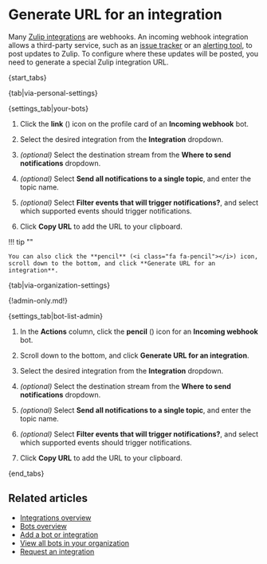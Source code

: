 # Generate URL for an integration

Many [Zulip integrations](/integrations/) are webhooks. An incoming webhook
integration allows a third-party service, such as an [issue
tracker](/integrations/doc/github) or an [alerting
tool](/integrations/doc/pagerduty), to post updates to Zulip. To configure
where these updates will be posted, you need to generate a special Zulip
integration URL.

{start_tabs}

{tab|via-personal-settings}

{settings_tab|your-bots}

1. Click the **link** (<i class="fa fa-link"></i>) icon on the profile card of
   an **Incoming webhook** bot.

1. Select the desired integration from the **Integration** dropdown.

1. _(optional)_ Select the destination stream from the
   **Where to send notifications** dropdown.

1. _(optional)_ Select **Send all notifications to a single topic**, and
   enter the topic name.

1. _(optional)_ Select **Filter events that will trigger notifications?**,
   and select which supported events should trigger notifications.

1. Click **Copy URL** to add the URL to your clipboard.

!!! tip ""

    You can also click the **pencil** (<i class="fa fa-pencil"></i>) icon,
    scroll down to the bottom, and click **Generate URL for an integration**.

{tab|via-organization-settings}

{!admin-only.md!}

{settings_tab|bot-list-admin}

1. In the **Actions** column, click the **pencil** (<i class="fa fa-pencil"></i>)
   icon for an **Incoming webhook** bot.

1. Scroll down to the bottom, and click **Generate URL for an integration**.

1. Select the desired integration from the **Integration** dropdown.

1. _(optional)_ Select the destination stream from the
   **Where to send notifications** dropdown.

1. _(optional)_ Select **Send all notifications to a single topic**, and
   enter the topic name.

1. _(optional)_ Select **Filter events that will trigger notifications?**,
   and select which supported events should trigger notifications.

1. Click **Copy URL** to add the URL to your clipboard.

{end_tabs}

## Related articles

* [Integrations overview](/help/integrations-overview)
* [Bots overview](/help/bots-overview)
* [Add a bot or integration](/help/add-a-bot-or-integration)
* [View all bots in your organization](/help/view-all-bots-in-your-organization)
* [Request an integration](/help/request-an-integration)
